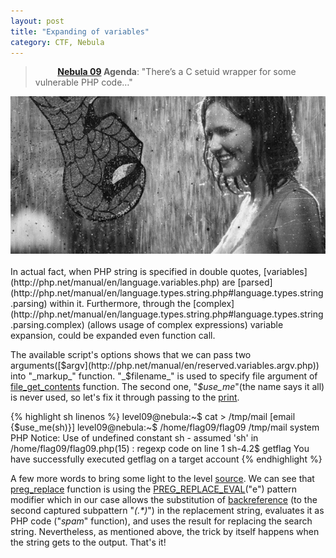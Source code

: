 ```yaml
---
layout: post
title: "Expanding of variables"
category: CTF, Nebula
---
```


>&nbsp;&nbsp;&nbsp;&nbsp;&nbsp;&nbsp;&nbsp;&nbsp; **[Nebula 09](http://exploit-exercises.com/nebula/level09) Agenda**: "There’s a C setuid wrapper for some vulnerable PHP code…"

<center>
	<img src="/images/2015-04-10-expanding_of_variables/tail.jpg">
</center>
<br />
In actual fact, when PHP string is specified in double quotes, [variables](http://php.net/manual/en/language.variables.php) are [parsed](http://php.net/manual/en/language.types.string.php#language.types.string.parsing) within it. Furthermore, through the [complex](http://php.net/manual/en/language.types.string.php#language.types.string.parsing.complex) (allows usage of complex expressions) variable expansion, could be expanded even function call. 

The available script's options shows that we can pass two arguments([$argv](http://php.net/manual/en/reserved.variables.argv.php)) into "_markup_" function. "_$filename_" is used to specify file argument of [file_get_contents](http://php.net/manual/en/function.file-get-contents.php) function. The second one, "_$use_me_"(the name says it all) is never used, so let's fix it through passing to the [print](http://php.net/manual/en/function.print.php). 

{% highlight sh linenos %}
level09@nebula:~$ cat > /tmp/mail
[email {$use_me(sh)}]
level09@nebula:~$ /home/flag09/flag09 /tmp/mail system
PHP Notice:  Use of undefined constant sh - assumed 'sh' in 
/home/flag09/flag09.php(15) : regexp code on line 1
sh-4.2$ getflag
You have successfully executed getflag on a target account
{% endhighlight %}

A few more words to bring some light to the level [source](http://exploit-exercises.com/nebula/level09). We can see that [preg_replace](http://php.net/manual/en/function.preg-replace.php) function is using the [PREG_REPLACE_EVAL](http://php.net/manual/en/reference.pcre.pattern.modifiers.php)("e") pattern modifier which in our case allows the substitution of [backreference](http://php.net/manual/en/regexp.reference.back-references.php) (to the second captured subpattern "_(.*)_") in the replacement string, evaluates it as PHP code ("_spam_" function), and uses the result for replacing the search string. Nevertheless, as mentioned above, the trick by itself happens when the string gets to the output. That's it! 